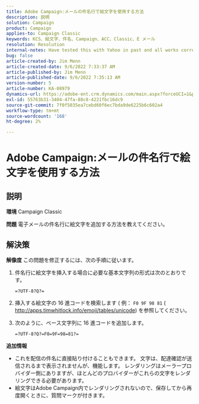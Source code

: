 ```yaml
---
title: Adobe Campaign:メールの件名行で絵文字を使用する方法
description: 説明
solution: Campaign
product: Campaign
applies-to: Campaign Classic
keywords: KCS、絵文字、件名、Campaign、ACC、Classic、E メール
resolution: Resolution
internal-notes: Have tested this with Yahoo in past and all works correctly, but Microsoft Outlook only displays the encoding
bug: false
article-created-by: Jim Menn
article-created-date: 9/6/2022 7:33:37 AM
article-published-by: Jim Menn
article-published-date: 9/6/2022 7:35:13 AM
version-number: 5
article-number: KA-08979
dynamics-url: https://adobe-ent.crm.dynamics.com/main.aspx?forceUCI=1&pagetype=entityrecord&etn=knowledgearticle&id=dbbd8a36-b62d-ed11-9db1-0022480866ad
exl-id: 55763b31-3404-47fa-88c8-4221fbc16dc9
source-git-commit: 7f0f5035ea7cebd60f6ec7bda9de6225b6c602a4
workflow-type: tm+mt
source-wordcount: '168'
ht-degree: 2%

---
```


# Adobe Campaign:メールの件名行で絵文字を使用する方法

## 説明


<b>環境</b>
Campaign Classic

<b>問題</b>
電子メールの件名行に絵文字を追加する方法を教えてください。




## 解決策


<b>解像度</b>
この問題を修正するには、次の手順に従います。

1. 件名行に絵文字を挿入する場合に必要な基本文字列の形式は次のとおりです。

   `=?UTF-8?Q?=`
2. 挿入する絵文字の 16 進コードを検索します ( 例： `F0 9F 98 81` ( http://apps.timwhitlock.info/emoji/tables/unicode) を参照してください。
3. 次のように、ベース文字列に 16 進コードを追加します。

   `=?UTF-8?Q?=F0=9F=98=81?=`


<b>追加情報</b>

- これを配信の件名に直接貼り付けることもできます。 文字は、配達確認が送信されるまで表示されませんが、機能します。 レンダリングはメーラープロバイダー側にありますが、ほとんどのプロバイダーがこれらの文字をレンダリングできる必要があります。
- 絵文字はAdobe Campaign内でレンダリングされないので、保存してから再度開くときに、質問マークが付きます。
